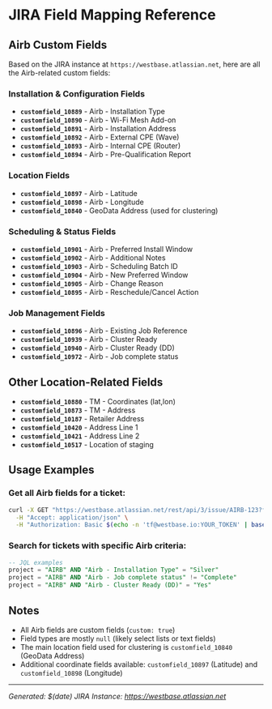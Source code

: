 # JIRA Field Mapping Reference

## Airb Custom Fields

Based on the JIRA instance at `https://westbase.atlassian.net`, here are all the Airb-related custom fields:

### Installation & Configuration Fields
- **`customfield_10889`** - Airb - Installation Type
- **`customfield_10890`** - Airb - Wi-Fi Mesh Add-on  
- **`customfield_10891`** - Airb - Installation Address
- **`customfield_10892`** - Airb - External CPE (Wave)
- **`customfield_10893`** - Airb - Internal CPE (Router)
- **`customfield_10894`** - Airb - Pre-Qualification Report

### Location Fields
- **`customfield_10897`** - Airb - Latitude
- **`customfield_10898`** - Airb - Longitude
- **`customfield_10840`** - GeoData Address (used for clustering)

### Scheduling & Status Fields
- **`customfield_10901`** - Airb - Preferred Install Window
- **`customfield_10902`** - Airb - Additional Notes
- **`customfield_10903`** - Airb - Scheduling Batch ID
- **`customfield_10904`** - Airb - New Preferred Window
- **`customfield_10905`** - Airb - Change Reason
- **`customfield_10895`** - Airb - Reschedule/Cancel Action

### Job Management Fields
- **`customfield_10896`** - Airb - Existing Job Reference
- **`customfield_10939`** - Airb - Cluster Ready
- **`customfield_10940`** - Airb - Cluster Ready (DD)
- **`customfield_10972`** - Airb - Job complete status

## Other Location-Related Fields

- **`customfield_10880`** - TM - Coordinates (lat,lon)
- **`customfield_10873`** - TM - Address
- **`customfield_10187`** - Retailer Address
- **`customfield_10420`** - Address Line 1
- **`customfield_10421`** - Address Line 2
- **`customfield_10517`** - Location of staging

## Usage Examples

### Get all Airb fields for a ticket:
```bash
curl -X GET "https://westbase.atlassian.net/rest/api/3/issue/AIRB-123?fields=customfield_10889,customfield_10890,customfield_10891,customfield_10892,customfield_10893,customfield_10894,customfield_10895,customfield_10896,customfield_10897,customfield_10898,customfield_10901,customfield_10902,customfield_10903,customfield_10904,customfield_10905,customfield_10939,customfield_10940,customfield_10972" \
  -H "Accept: application/json" \
  -H "Authorization: Basic $(echo -n 'tf@westbase.io:YOUR_TOKEN' | base64)"
```

### Search for tickets with specific Airb criteria:
```sql
-- JQL examples
project = "AIRB" AND "Airb - Installation Type" = "Silver"
project = "AIRB" AND "Airb - Job complete status" != "Complete"
project = "AIRB" AND "Airb - Cluster Ready (DD)" = "Yes"
```

## Notes

- All Airb fields are custom fields (`custom: true`)
- Field types are mostly `null` (likely select lists or text fields)
- The main location field used for clustering is `customfield_10840` (GeoData Address)
- Additional coordinate fields available: `customfield_10897` (Latitude) and `customfield_10898` (Longitude)

---
*Generated: $(date)*
*JIRA Instance: https://westbase.atlassian.net*
